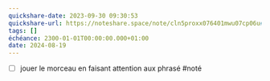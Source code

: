 ```yaml
---
quickshare-date: 2023-09-30 09:30:53
quickshare-url: https://noteshare.space/note/cln5proxx076401mwu07cp06u#Z47LUb8L7O4QQf+6fJjrUyQbPChN+9HNixlweq+yi28
tags: []
échéance: 2300-01-01T00:00:00.000+01:00
date: 2024-08-19
---
```

- [ ] jouer le morceau en faisant attention aux phrasé #noté 
